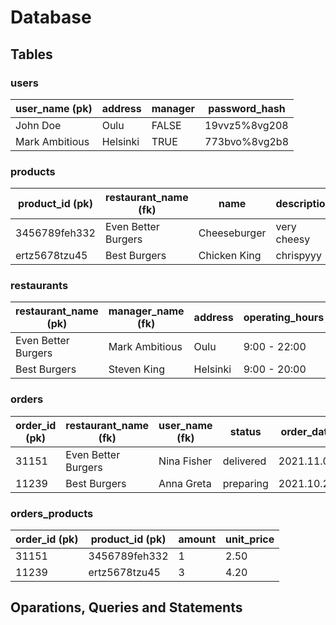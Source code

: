 
# Database

## Tables

### users

| user_name (pk) | address  | manager | password_hash |
| -------------- | -------  | ------- | ------------- |
| John Doe       | Oulu     | FALSE   | 19vvz5%8vg208 |
| Mark Ambitious | Helsinki | TRUE    | 773bvo%8vg2b8 |

### products

| product_id (pk) | restaurant_name (fk) | name         | description | price | image | categories   |
| --------------- | -------------------- | ------------ | ----------- | ----- | ----- | ------------ |
| 3456789feh332   | Even Better Burgers  | Cheeseburger | very cheesy | 2.50  | ???   | burgers      |
| ertz5678tzu45   | Best Burgers         | Chicken King | chrispyyy   | 4.20  | ???   | cheesy,cheap |

### restaurants 

| restaurant_name (pk) | manager_name (fk) | address  | operating_hours | price_level | image | type      |
| -------------------- | ----------------- | -------  | --------------- | ----------- | ----- | --------- |
| Even Better Burgers  | Mark Ambitious    | Oulu     | 9:00 - 22:00    | $$          | ???   | dining in |
| Best Burgers         | Steven King       | Helsinki | 9:00 - 20:00    | $           | ???   | fastfood  |

### orders

| order_id (pk) | restaurant_name (fk)| user_name (fk) | status    | order_date | total_price |
| ------------- | --------------------| -------------- | ------    | ---------- | ----------- |
| 31151         | Even Better Burgers | Nina Fisher    | delivered | 2021.11.05 | 27.20       |
| 11239         | Best Burgers        | Anna Greta     | preparing | 2021.10.22 | 16.50       |

### orders_products

| order_id (pk) | product_id (pk) | amount | unit_price |
| ------------- | --------------- | ------ | ---------- |
| 31151         | 3456789feh332   | 1      | 2.50       |
| 11239         | ertz5678tzu45   | 3      | 4.20       |



## Oparations, Queries and Statements
